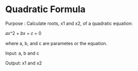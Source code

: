 # Quadratic Formula

Purpose : Calculate roots, x1 and x2, of a quadratic equation: 

𝑎𝑥^2 + 𝑏𝑥 + 𝑐 = 0

where a, b, and c are parametes or the equation.

Input: a, b and c

Output: x1 and x2
